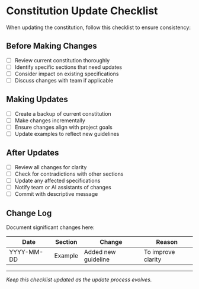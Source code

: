 # Constitution Update Checklist

When updating the constitution, follow this checklist to ensure consistency:

## Before Making Changes

- [ ] Review current constitution thoroughly
- [ ] Identify specific sections that need updates
- [ ] Consider impact on existing specifications
- [ ] Discuss changes with team if applicable

## Making Updates

- [ ] Create a backup of current constitution
- [ ] Make changes incrementally
- [ ] Ensure changes align with project goals
- [ ] Update examples to reflect new guidelines

## After Updates

- [ ] Review all changes for clarity
- [ ] Check for contradictions with other sections
- [ ] Update any affected specifications
- [ ] Notify team or AI assistants of changes
- [ ] Commit with descriptive message

## Change Log

Document significant changes here:

| Date | Section | Change | Reason |
|------|---------|---------|---------|
| YYYY-MM-DD | Example | Added new guideline | To improve clarity |

---

*Keep this checklist updated as the update process evolves.*